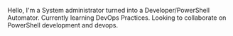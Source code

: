 Hello, I'm a System administrator turned into a Developer/PowerShell Automator.
Currently learning DevOps Practices.
Looking to collaborate on PowerShell development and devops.
